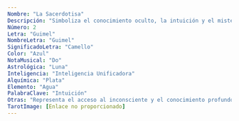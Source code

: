 ```yaml
---
Nombre: "La Sacerdotisa"
Descripción: "Simboliza el conocimiento oculto, la intuición y el misterio."
Número: 2
Letra: "Guimel"
NombreLetra: "Guimel"
SignificadoLetra: "Camello"
Color: "Azul"
NotaMusical: "Do"
Astrológica: "Luna"
Inteligencia: "Inteligencia Unificadora"
Alquímica: "Plata"
Elemento: "Agua"
PalabraClave: "Intuición"
Otras: "Representa el acceso al inconsciente y el conocimiento profundo no revelado."
TarotImage: [Enlace no proporcionado]
---
```


